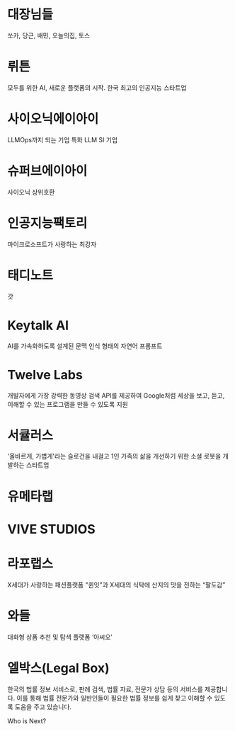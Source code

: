 # 대장님들
쏘카, 당근, 배민, 오늘의집, 토스

# 뤼튼
모두를 위한 AI, 새로운 플랫폼의 시작. 한국 최고의 인공지능 스타트업

# 사이오닉에이아이 
LLMOps까지 되는 기업 특화 LLM SI 기업

# 슈퍼브에이아이
사이오닉 상위호환

# 인공지능팩토리
마이크로소프트가 사랑하는 최강자

# 태디노트
갓

# Keytalk AI
AI를 가속화하도록 설계된 문맥 인식 형태의 자연어 프롬프트

# Twelve Labs
개발자에게 가장 강력한 동영상 검색 API를 제공하여 Google처럼 세상을 보고, 듣고, 이해할 수 있는 프로그램을 만들 수 있도록 지원

# 서큘러스
'올바르게, 가볍게'라는 슬로건을 내걸고 1인 가족의 삶을 개선하기 위한 소셜 로봇을 개발하는 스타트업
 
# 유메타랩

# VIVE STUDIOS 

# 라포랩스
X세대가 사랑하는 패션플랫폼 "퀸잇"과 X세대의 식탁에 산지의 맛을 전하는 “팔도감”

# 와들
대화형 상품 추천 및 탐색 플랫폼 ‘아씨오’

# 엘박스(Legal Box)
한국의 법률 정보 서비스로, 판례 검색, 법률 자료, 전문가 상담 등의 서비스를 제공합니다. 이를 통해 법률 전문가와 일반인들이 필요한 법률 정보를 쉽게 찾고 이해할 수 있도록 도움을 주고 있습니다.



Who is Next?
